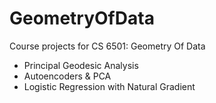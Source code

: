 # GeometryOfData
Course projects for CS 6501: Geometry Of Data
- Principal Geodesic Analysis
- Autoencoders & PCA
- Logistic Regression with Natural Gradient
